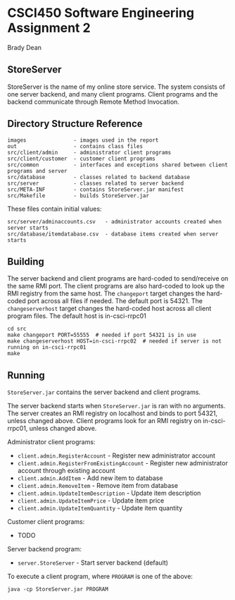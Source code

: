 # CSCI450 Software Engineering Assignment 2

Brady Dean

## StoreServer

StoreServer is the name of my online store service.
The system consists of one server backend, and many client programs.
Client programs and the backend communicate through Remote Method Invocation.

## Directory Structure Reference

```
images               - images used in the report
out                  - contains class files
src/client/admin     - administrator client programs
src/client/customer  - customer client programs
src/common           - interfaces and exceptions shared between client programs and server
src/database         - classes related to backend database
src/server           - classes related to server backend
src/META-INF         - contains StoreServer.jar manifest
src/Makefile         - builds StoreServer.jar
```

These files contain initial values:

```
src/server/adminaccounts.csv   - administrator accounts created when server starts
src/database/itemdatabase.csv  - database items created when server starts
```

## Building

The server backend and client programs are hard-coded to send/receive on the same RMI port.
The client programs are also hard-coded to look up the RMI registry from the same host.
The `changeport` target changes the hard-coded port across all files if needed.
The default port is 54321.
The `changeserverhost` target changes the hard-coded host across all client program files.
The default host is in-csci-rrpc01

```
cd src
make changeport PORT=55555  # needed if port 54321 is in use
make changeserverhost HOST=in-csci-rrpc02  # needed if server is not running on in-csci-rrpc01
make
```

## Running

`StoreServer.jar` contains the server backend and client programs.

The server backend starts when `StoreServer.jar` is ran with no arguments.
The server creates an RMI registry on localhost and binds to port 54321, unless changed above.
Client programs look for an RMI registry on in-csci-rrpc01, unless changed above.

Administrator client programs:

- `client.admin.RegisterAccount`              - Register new administrator account
- `client.admin.RegisterFromExistingAccount`  - Register new administrator account through existing account
- `client.admin.AddItem`                      - Add new item to database
- `client.admin.RemoveItem`                   - Remove item from database
- `client.admin.UpdateItemDescription`        - Update item description
- `client.admin.UpdateItemPrice`              - Update item price
- `client.admin.UpdateItemQuantity`           - Update item quantity

Customer client programs:

- TODO

Server backend program:

- `server.StoreServer` - Start server backend (default)

To execute a client program, where `PROGRAM` is one of the above:

```
java -cp StoreServer.jar PROGRAM
```
